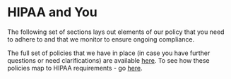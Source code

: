 # HIPAA and You
The following set of sections lays out elements of our policy that you need to adhere to and that we monitor to ensure ongoing compliance.

The full set of policies that we have in place (in case you have further questions or need clarifications) are available [here](http://nutriadmin.com/policy). To see how these policies map to HIPAA requirements - go [here](http://nutriadmin.com/hipaa).

